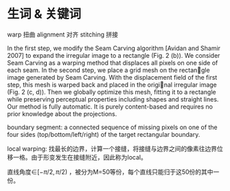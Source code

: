 
# 生词 & 关键词

warp 扭曲
alignment 对齐
stitching 拼接


 In the first step, we modify the Seam Carving algorithm [Avidan and Shamir 2007] to expand the irregular image to a rectangle (Fig. 2 (b)). We consider Seam Carving as a warping method that displaces all pixels on one side of each seam. In the second step, we place a grid mesh on the rectangle image generated by Seam Carving. With the displacement field of the first step, this mesh is warped back and placed in the original irregular image (Fig. 2 (c, d)). Then we globally optimize this mesh, fitting it to a rectangle while preserving perceptual properties including shapes and straight lines. Our method is fully automatic. It is purely content-based and requires no prior knowledge about the projections.

boundary segment: a connected sequence of missing pixels on one of the four sides (top/bottom/left/right) of the target rectangular boundary.

local warping: 找最长的边界，计算一个接缝，将接缝与边界之间的像素往边界位移一格。由于形变发生在接缝附近，因此称为local。

直线角度∈$[-\pi /2,\pi /2)$ ，被分为M=50等份，每个直线只能归于这50份的其中一份。































